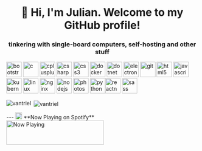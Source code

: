<h1 align="center">👋 Hi, I'm Julian. Welcome to my GitHub profile!</h1>
<h3 align="center">tinkering with single-board computers, self-hosting and other stuff</h3>

<p
 align="left"><img 
src="https://devicons.github.io/devicon/devicon.git/icons/bootstrap/bootstrap-plain.svg"
 alt="bootstrap" width="40" height="40"/> <img 
src="https://devicons.github.io/devicon/devicon.git/icons/c/c-original.svg"
 alt="c" width="40" height="40"/> <img 
src="https://devicons.github.io/devicon/devicon.git/icons/cplusplus/cplusplus-original.svg"
 alt="cplusplus" width="40" height="40"/> <img 
src="https://devicons.github.io/devicon/devicon.git/icons/csharp/csharp-original.svg"
 alt="csharp" width="40" height="40"/> <img 
src="https://devicons.github.io/devicon/devicon.git/icons/css3/css3-original-wordmark.svg"
 alt="css3" width="40" height="40"/> <img 
src="https://devicons.github.io/devicon/devicon.git/icons/docker/docker-original-wordmark.svg"
 alt="docker" width="40" height="40"/> <img 
src="https://devicons.github.io/devicon/devicon.git/icons/dot-net/dot-net-original-wordmark.svg"
 alt="dotnet" width="40" height="40"/> <img 
src="https://devicons.github.io/devicon/devicon.git/icons/electron/electron-original.svg"
 alt="electron" width="40" height="40"/> <img 
src="https://www.vectorlogo.zone/logos/git-scm/git-scm-icon.svg" 
alt="git" width="40" height="40"/> <img 
src="https://devicons.github.io/devicon/devicon.git/icons/html5/html5-original-wordmark.svg"
 alt="html5" width="40" height="40"/> <img 
src="https://devicons.github.io/devicon/devicon.git/icons/javascript/javascript-original.svg"
 alt="javascript" width="40" height="40"/> <img 
src="https://www.vectorlogo.zone/logos/kubernetes/kubernetes-icon.svg" 
alt="kubernetes" width="40" height="40"/> <img 
src="https://devicons.github.io/devicon/devicon.git/icons/linux/linux-original.svg"
 alt="linux" width="40" height="40"/> <img 
src="https://devicons.github.io/devicon/devicon.git/icons/nginx/nginx-original.svg"
 alt="nginx" width="40" height="40"/> <img 
src="https://devicons.github.io/devicon/devicon.git/icons/nodejs/nodejs-original-wordmark.svg"
 alt="nodejs" width="40" height="40"/> <img 
src="https://devicons.github.io/devicon/devicon.git/icons/photoshop/photoshop-plain.svg"
 alt="photoshop" width="40" height="40"/> <img 
src="https://devicons.github.io/devicon/devicon.git/icons/python/python-original.svg"
 alt="python" width="40" height="40"/><img 
src="https://reactnative.dev/img/header_logo.svg" alt="reactnative" 
width="40" height="40"/> <img 
src="https://devicons.github.io/devicon/devicon.git/icons/sass/sass-original.svg"
 alt="sass" width="40" height="40"/></p><p><img 
align="left" 
src="https://github-readme-stats.vercel.app/api/top-langs/?username=vantriel&layout=compact&hide=html"
 alt="vantriel" /></p>

<p>&nbsp;<img 
align="center" 
src="https://github-readme-stats.vercel.app/api?username=vantriel&show_icons=true"
 alt="vantriel" /></p>
---
<img height="18" width="18" src="https://cdn.jsdelivr.net/npm/simple-icons@v3/icons/spotify.svg" /> **Now Playing on Spotify**<br>
<a href="https://spotify-nowplaying-vantriel.vercel.app/now-playing?open">
    <img src="https://spotify-nowplaying-vantriel.vercel.app/now-playing" width="256" height="64" alt="Now Playing">
</a>
